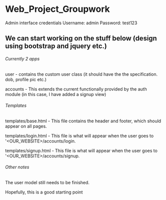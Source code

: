 # Web_Project_Groupwork
Admin interface credentials
Username: admin
Password: test123

## We can start working on the stuff below (design using bootstrap and jquery etc.)

###### Currently 2 apps
user - contains the custom user class (it should have the the specification. dob, profile pic etc.)

accounts - This extends the current functionally provided by the auth module (in this case, I have added a signup view)

###### Templates

templates/base.html - This file contains the header and footer, which should appear on all pages.

templates/login.html - This file is what will appear when the user goes to '<OUR_WEBSITE>/accounts/login.

templates/signup.html - This file is what will appear when the user goes to '<OUR_WEBSITE>/accounts/signup.

###### Other notes
The user model still needs to be finished.

Hopefully, this is a good starting point
